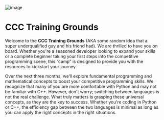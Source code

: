![image](https://github.com/Davooood90/CCC-Training-Grounds/assets/70912824/7dd4bd61-7767-4063-b8f7-02ba86452173)
# CCC Training Grounds

Welcome to the **CCC Training Grounds** (AKA some random idea that a super underqualified guy and his friend had). We are thrilled to have you on board. Whether you're a seasoned developer looking to expand your skills or a complete beginner taking your first steps into the competitive programming scene, this “camp” is designed to provide you with the resources to kickstart your journey.

Over the next three months, we'll explore fundamental programming and mathematical concepts to boost your competitive programming skills. We recognize that many of you are more comfortable with Python and may not be familiar with C++. However, don't worry; switching between languages is not the real challenge. What truly matters is grasping these universal concepts, as they are the key to success. Whether you're coding in Python or C++, the efficiency gap between the two languages is minimal as long as you can apply the right concepts in the right situations.
